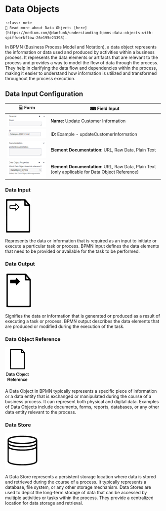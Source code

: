 # Data Objects

```{tip} 
:class: note
🧾 Read more about Data Objects [here](https://medium.com/@danfunk/understanding-bpmns-data-objects-with-spiffworkflow-26e195e23398).
```

In BPMN (Business Process Model and Notation), a data object represents the information or data used and produced by activities within a business process. It represents the data elements or artifacts that are relevant to the process and provides a way to model the flow of data through the process.
They help in clarifying the data flow and dependencies within the process, making it easier to understand how information is utilized and transformed throughout the process execution.

## Data Input Configuration

| 💻 Form | ⌨ Field Input  | 
| --- | --- | 
|![name_field](images/name_field.png) | **Name:** Update Customer Information  |  
|![id_field](images/id_field.png) | **ID:** Example - updateCustomerInformation    | 
|![name_field](images/documentation_field.png) | **Element Documentation:** URL, Raw Data, Plain Text | 
|![name_field](images/data_object_properties.png) | **Element Documentation:** URL, Raw Data, Plain Text (only applicable for Data Object Reference) | 

### Data Input

![data_input](images/data_input.png) 

Represents the data or information that is required as an input to initiate or execute a particular task or process. BPMN input defines the data elements that need to be provided or available for the task to be performed.

### Data Output

![data_output](images/data_output.png)

Signifies the data or information that is generated or produced as a result of executing a task or process. BPMN output describes the data elements that are produced or modified during the execution of the task. 

### Data Object Reference

![data_object_reference](images/data_object_reference.png)

A Data Object in BPMN typically represents a specific piece of information or a data entity that is exchanged or manipulated during the course of a business process. It can represent both physical and digital data. Examples of Data Objects include documents, forms, reports, databases, or any other data entity relevant to the process. 

### Data Store

![data_store](images/data_store.png) 

A Data Store represents a persistent storage location where data is stored and retrieved during the course of a process. It typically represents a database, file system, or any other storage mechanism. Data Stores are used to depict the long-term storage of data that can be accessed by multiple activities or tasks within the process. They provide a centralized location for data storage and retrieval.



